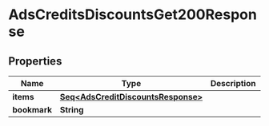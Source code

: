 

# AdsCreditsDiscountsGet200Response


## Properties

Name | Type | Description | Notes
------------ | ------------- | ------------- | -------------
**items** | [**Seq&lt;AdsCreditDiscountsResponse&gt;**](AdsCreditDiscountsResponse.md) |  | 
**bookmark** | **String** |  |  [optional]




